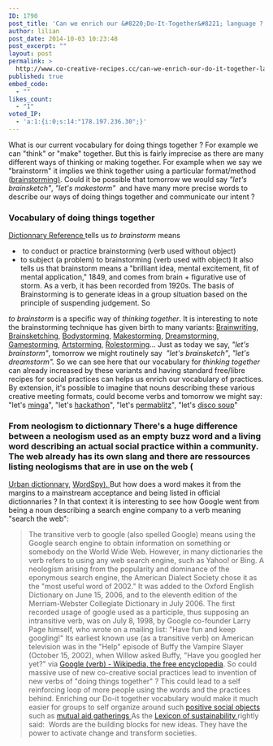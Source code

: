```yaml
---
ID: 1790
post_title: 'Can we enrich our &#8220;Do-It-Together&#8221; language ?'
author: lilian
post_date: 2014-10-03 10:23:48
post_excerpt: ""
layout: post
permalink: >
  http://www.co-creative-recipes.cc/can-we-enrich-our-do-it-together-language/
published: true
embed_code:
  - ""
likes_count:
  - "1"
voted_IP:
  - 'a:1:{i:0;s:14:"178.197.236.30";}'
---
```

What is our current vocabulary for doing things together ? For example we can "think" or "make" together. But this is fairly imprecise as there are many different ways of thinking or making together. For example when we say we "brainstorm" it implies we think together using a particular format/method ([brainstorming)][1]. Could it be possible that tomorrow we would say *"let's brainsketch"*, *"let's makestorm"*  and have many more precise words to describe our ways of doing things together and communicate our intent ?<!--more-->

### Vocabulary of doing things together

[Dictionnary Reference ][2]tells us *to brainstorm* means 
*    to conduct or practice brainstorming (verb used without object)
*   to subject (a problem) to brainstorming (verb used with object) It also tells us that brainstorm means a "brilliant idea, mental excitement, fit of mental application," 1849, and comes from brain + figurative use of storm. As a verb, it has been recorded from 1920s. The basis of Brainstorming is to generate ideas in a group situation based on the principle of suspending judgement. So 

*to brainstorm* is a specific way of *thinking together*. It is interesting to note the brainstorming technique has given birth to many variants: [Brainwriting][3], [Brainsketching][4], [Bodystorming][5], [Makestorming][6], [Dreamstorming][7], [Gamestorming][8], [Artstorming][9], [Rolestorming][10]... Just as today we say, *"let's brainstorm"*, tomorrow we might routinely say  *"let's brainsketch"*, *"let's dreamstorm".* So we can see here that our vocabulary for *thinking together* can already increased by these variants and having standard free/libre recipes for social practices can helps us enrich our vocabulary of practices. By extension, it's possible to imagine that nouns describing these various creative meeting formats, could become verbs and tomorrow we might say: "let's [minga][11]", "let's [hackathon][12]", "let's [permablitz][13]", "let's [disco soup][14]" 
### From neologism to dictionnary There's a huge difference between a neologism used as an empty buzz word and a living word describing an actual social practice within a community. The web already has its own slang and there are ressources listing neologisms that are in use on the web (

[Urban dictionnary][15], [WordSpy). ][16]But how does a word makes it from the margins to a mainstream acceptance and being listed in official dictionnaries ? In that context it is interesting to see how Google went from being a noun describing a search engine company to a verb meaning "search the web": 
> The transitive verb to google (also spelled Google) means using the Google search engine to obtain information on something or somebody on the World Wide Web. However, in many dictionaries the verb refers to using any web search engine, such as Yahoo! or Bing. A neologism arising from the popularity and dominance of the eponymous search engine, the American Dialect Society chose it as the "most useful word of 2002." It was added to the Oxford English Dictionary on June 15, 2006, and to the eleventh edition of the Merriam-Webster Collegiate Dictionary in July 2006. The first recorded usage of google used as a participle, thus supposing an intransitive verb, was on July 8, 1998, by Google co-founder Larry Page himself, who wrote on a mailing list: "Have fun and keep googling!" Its earliest known use (as a transitive verb) on American television was in the "Help" episode of Buffy the Vampire Slayer (October 15, 2002), when Willow asked Buffy, "Have you googled her yet?" via [Google (verb) - Wikipedia, the free encyclopedia][17]. So could massive use of new co-creative social practices lead to invention of new verbs of "doing things together" ? This could lead to a self reinforcing loop of more people using the words and the practices behind. Enriching our Do-it together vocabulary would make it much easier for groups to self organize around such [positive social objects][18] such as [mutual aid gatherings ][19] As the [Lexicon of sustainability ][20]rightly said: 
>  Words are the building blocks for new ideas. They have the power to activate change and transform societies.

 [1]: http://www.co-creative-recipes.cc/recipes/brainstorming/ "Brainstorming"
 [2]: http://dictionary.reference.com/browse/brainstorm?s=t
 [3]: http://www.co-creative-recipes.cc/recipes/brainwriting/ "Brainwriting"
 [4]: http://www.co-creative-recipes.cc/recipes/brainsketching/ "Brainsketching"
 [5]: http://www.co-creative-recipes.cc/recipes/bodystorming/ "Bodystorming"
 [6]: http://www.co-creative-recipes.cc/recipes/makestorming/ "Makestorming"
 [7]: http://www.co-creative-recipes.cc/recipes/dreamstorming/ "Dreamstorming"
 [8]: http://www.co-creative-recipes.cc/recipes/gamestorming/ "Gamestorming"
 [9]: http://www.co-creative-recipes.cc/recipes/artstorm/ "Artstorming"
 [10]: http://www.co-creative-recipes.cc/recipes/rolestorming/ "RoleStorming"
 [11]: http://www.co-creative-recipes.cc/recipes/minga/ "Minga"
 [12]: http://www.co-creative-recipes.cc/recipes/hackathon/ "Hackathon"
 [13]: http://www.co-creative-recipes.cc/recipes/permablitz/ "Permablitz"
 [14]: http://www.co-creative-recipes.cc/recipes/disco-soupe/ "Disco soupe"
 [15]: http://www.urbandictionary.com/
 [16]: http://www.wordspy.com/
 [17]: https://en.wikipedia.org/wiki/Google_(verb)
 [18]: http://www.co-creative-recipes.cc/co-creative-events-as-social-objects/ "Co-creative events as “social objects”"
 [19]: http://www.co-creative-recipes.cc/towards-mutual-aid-flashmobs/ "Towards Mutual Aid Flashmobs ?"
 [20]: http://www.lexiconofsustainability.com/
